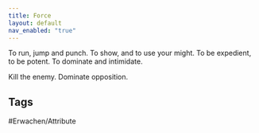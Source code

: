 ```yaml
---
title: Force
layout: default
nav_enabled: "true"
---
```


To run, jump and punch. To show, and to use your might. To be expedient, to be potent. To dominate and intimidate.

Kill the enemy. Dominate opposition.
## Tags
#Erwachen/Attribute 